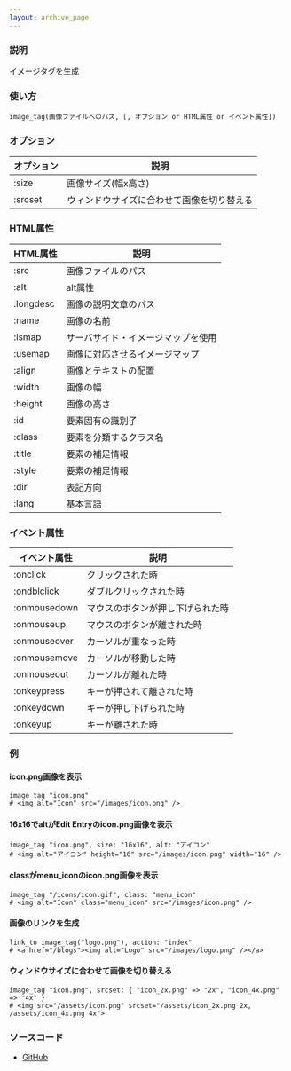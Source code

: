 ```yaml
---
layout: archive_page
---
```

### 説明
イメージタグを生成

### 使い方
    image_tag(画像ファイルへのパス, [, オプション or HTML属性 or イベント属性])

### オプション

オプション   | 説明
--------|----------------------
:size   | 画像サイズ(幅x高さ)
:srcset | ウィンドウサイズに合わせて画像を切り替える

### HTML属性

HTML属性     | 説明
----------|------------------
:src      | 画像ファイルのパス
:alt      | alt属性
:longdesc | 画像の説明文章のパス
:name     | 画像の名前
:ismap    | サーバサイド・イメージマップを使用
:usemap   | 画像に対応させるイメージマップ
:align    | 画像とテキストの配置
:width    | 画像の幅
:height   | 画像の高さ
:id       | 要素固有の識別子
:class    | 要素を分類するクラス名
:title    | 要素の補足情報
:style    | 要素の補足情報
:dir      | 表記方向
:lang     | 基本言語

### イベント属性

イベント属性     | 説明
-------------|--------------------
:onclick     | クリックされた時
:ondblclick  | ダブルクリックされた時
:onmousedown | マウスのボタンが押し下げられた時
:onmouseup   | マウスのボタンが離された時
:onmouseover | カーソルが重なった時
:onmousemove | カーソルが移動した時
:onmouseout  | カーソルが離れた時
:onkeypress  | キーが押されて離された時
:onkeydown   | キーが押し下げられた時
:onkeyup     | キーが離された時

### 例
#### icon.png画像を表示
    image_tag "icon.png"
    # <img alt="Icon" src="/images/icon.png" />

#### 16x16でaltがEdit Entryのicon.png画像を表示
    image_tag "icon.png", size: "16x16", alt: "アイコン"
    # <img alt="アイコン" height="16" src="/images/icon.png" width="16" />

#### classがmenu_iconのicon.png画像を表示
    image_tag "/icons/icon.gif", class: "menu_icon"
    # <img alt="Icon" class="menu_icon" src="/images/icon.png" />

#### 画像のリンクを生成
    link_to image_tag("logo.png"), action: "index"
    # <a href="/blogs"><img alt="Logo" src="/images/logo.png" /></a>

#### ウィンドウサイズに合わせて画像を切り替える
    image_tag "icon.png", srcset: { "icon_2x.png" => "2x", "icon_4x.png" => "4x" }
    # <img src="/assets/icon.png" srcset="/assets/icon_2x.png 2x, /assets/icon_4x.png 4x">

### ソースコード
* [GitHub](https://github.com/rails/rails/blob/ac30e389ecfa0e26e3d44c1eda8488ddf63b3ecc/actionview/lib/action_view/helpers/asset_tag_helper.rb#L340)